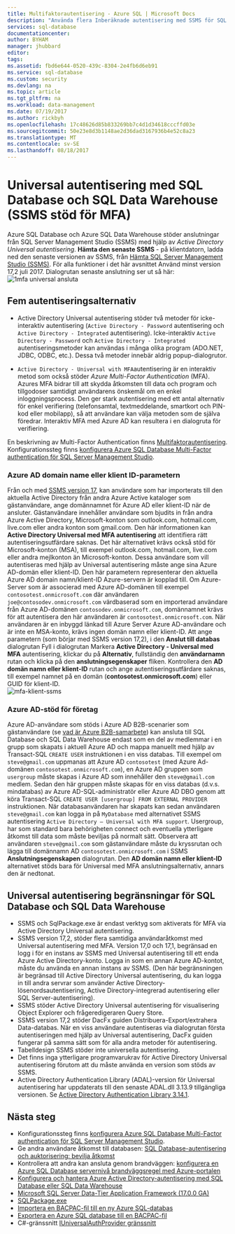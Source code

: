```yaml
---
title: Multifaktorautentisering - Azure SQL | Microsoft Docs
description: "Använda flera Inberäknade autentisering med SSMS för SQL Database och SQL Data Warehouse."
services: sql-database
documentationcenter: 
author: BYHAM
manager: jhubbard
editor: 
tags: 
ms.assetid: fbd6e644-0520-439c-8304-2e4fb6d6eb91
ms.service: sql-database
ms.custom: security
ms.devlang: na
ms.topic: article
ms.tgt_pltfrm: na
ms.workload: data-management
ms.date: 07/19/2017
ms.author: rickbyh
ms.openlocfilehash: 17c48626d85b833269bb7c4d1d34618cccffd03e
ms.sourcegitcommit: 50e23e8d3b1148ae2d36dad3167936b4e52c8a23
ms.translationtype: MT
ms.contentlocale: sv-SE
ms.lasthandoff: 08/18/2017
---
```

# <a name="universal-authentication-with-sql-database-and-sql-data-warehouse-ssms-support-for-mfa"></a>Universal autentisering med SQL Database och SQL Data Warehouse (SSMS stöd för MFA)
Azure SQL Database och Azure SQL Data Warehouse stöder anslutningar från SQL Server Management Studio (SSMS) med hjälp av *Active Directory Universal autentisering*. 
**Hämta den senaste SSMS** - på klientdatorn, ladda ned den senaste versionen av SSMS, från [Hämta SQL Server Management Studio (SSMS)](https://msdn.microsoft.com/library/mt238290.aspx). För alla funktioner i det här avsnittet Använd minst version 17,2 juli 2017.  Dialogrutan senaste anslutning ser ut så här: ![1mfa universal ansluta](./media/sql-database-ssms-mfa-auth/1mfa-universal-connect.png "har slutförts rutan användarnamn.")  

## <a name="the-five-authentication-options"></a>Fem autentiseringsalternativ  
- Active Directory Universal autentisering stöder två metoder för icke-interaktiv autentisering (`Active Directory - Password` autentisering och `Active Directory - Integrated` autentisering). Icke-interaktiv `Active Directory - Password` och `Active Directory - Integrated` autentiseringsmetoder kan användas i många olika program (ADO.NET, JDBC, ODBC, etc.). Dessa två metoder innebär aldrig popup-dialogrutor.

- `Active Directory - Universal with MFA`autentisering är en interaktiv metod som också stöder *Azure Multi-Factor Authentication* (MFA). Azures MFA bidrar till att skydda åtkomsten till data och program och tillgodoser samtidigt användarens önskemål om en enkel inloggningsprocess. Den ger stark autentisering med ett antal alternativ för enkel verifiering (telefonsamtal, textmeddelande, smartkort och PIN-kod eller mobilapp), så att användare kan välja metoden som de själva föredrar. Interaktiv MFA med Azure AD kan resultera i en dialogruta för verifiering.

En beskrivning av Multi-Factor Authentication finns [Multifaktorautentisering](../multi-factor-authentication/multi-factor-authentication.md).
Konfigurationssteg finns [konfigurera Azure SQL Database Multi-Factor authentication för SQL Server Management Studio](sql-database-ssms-mfa-authentication-configure.md).

### <a name="azure-ad-domain-name-or-tenant-id-parameter"></a>Azure AD domain name eller klient ID-parametern   

Från och med [SSMS version 17](https://docs.microsoft.com/sql/ssms/download-sql-server-management-studio-ssms), kan användare som har importerats till den aktuella Active Directory från andra Azure Active kataloger som gästanvändare, ange domännamnet för Azure AD eller klient-ID när de ansluter. Gästanvändare innehåller användare som bjudits in från andra Azure Active Directory, Microsoft-konton som outlook.com, hotmail.com, live.com eller andra konton som gmail.com. Den här informationen kan **Active Directory Universal med MFA autentisering** att identifiera rätt autentiseringsutfärdare saknas. Det här alternativet krävs också stöd för Microsoft-konton (MSA), till exempel outlook.com, hotmail.com, live.com eller andra mejlkonton än Microsoft-konton. Dessa användare som vill autentiseras med hjälp av Universal autentisering måste ange sina Azure AD-domän eller klient-ID. Den här parametern representerar den aktuella Azure AD domain namn/klient-ID Azure-servern är kopplad till. Om Azure-Server som är associerad med Azure AD-domänen till exempel `contosotest.onmicrosoft.com` där användaren `joe@contosodev.onmicrosoft.com` värdbaserad som en importerad användare från Azure AD-domänen `contosodev.onmicrosoft.com`, domännamnet krävs för att autentisera den här användaren är `contosotest.onmicrosoft.com`. När användaren är en inbyggd länkad till Azure Server Azure AD-användare och är inte en MSA-konto, krävs ingen domän namn eller klient-ID. Att ange parametern (som börjar med SSMS version 17,2), i den **Anslut till databas** dialogrutan Fyll i dialogrutan Markera **Active Directory - Universal med MFA** autentisering, klickar du på  **Alternativ**, fullständig den **användarnamn** rutan och klicka på den **anslutningsegenskaper** fliken. Kontrollera den **AD domän namn eller klient-ID** rutan och ange autentiseringsutfärdare saknas, till exempel namnet på en domän (**contosotest.onmicrosoft.com**) eller GUID för klient-ID.  
   ![mfa-klient-ssms](./media/sql-database-ssms-mfa-auth/mfa-tenant-ssms.png)   

### <a name="azure-ad-business-to-business-support"></a>Azure AD-stöd för företag   
Azure AD-användare som stöds i Azure AD B2B-scenarier som gästanvändare (se [vad är Azure B2B-samarbete](../active-directory/active-directory-b2b-what-is-azure-ad-b2b.md)) kan ansluta till SQL Database och SQL Data Warehouse endast som en del av medlemmar i en grupp som skapats i aktuell Azure AD och mappa manuellt med hjälp av Transact-SQL `CREATE USER` instruktionen i en viss databas. Till exempel om `steve@gmail.com` uppmanas att Azure AD `contosotest` (med Azure Ad-domänen `contosotest.onmicrosoft.com`), en Azure AD gruppen som `usergroup` måste skapas i Azure AD som innehåller den `steve@gmail.com` medlem. Sedan den här gruppen måste skapas för en viss databas (d.v.s. mindatabas) av Azure AD-SQL-administratör eller Azure AD DBO genom att köra Transact-SQL `CREATE USER [usergroup] FROM EXTERNAL PROVIDER` instruktionen. När databasanvändaren har skapats kan sedan användaren `steve@gmail.com` kan logga in på `MyDatabase` med alternativet SSMS autentisering `Active Directory – Universal with MFA support`. Usergroup, har som standard bara behörigheten connect och eventuella ytterligare åtkomst till data som måste beviljas på normalt sätt. Observera att användaren `steve@gmail.com` som gästanvändare måste du kryssrutan och lägga till domännamn AD `contosotest.onmicrosoft.com` i SSMS **Anslutningsegenskapen** dialogrutan. Den **AD domän namn eller klient-ID** alternativet stöds bara för Universal med MFA anslutningsalternativ, annars den är nedtonat.

## <a name="universal-authentication-limitations-for-sql-database-and-sql-data-warehouse"></a>Universal autentisering begränsningar för SQL Database och SQL Data Warehouse
* SSMS och SqlPackage.exe är endast verktyg som aktiverats för MFA via Active Directory Universal autentisering.
* SSMS version 17,2, stöder flera samtidiga användaråtkomst med Universal autentisering med MFA. Version 17,0 och 17,1, begränsad en logg i för en instans av SSMS med Universal autentisering till ett enda Azure Active Directory-konto. Logga in som en annan Azure AD-kontot, måste du använda en annan instans av SSMS. (Den här begränsningen är begränsad till Active Directory Universal autentisering, du kan logga in till andra servrar som använder Active Directory-lösenordsautentisering, Active Directory-integrerad autentisering eller SQL Server-autentisering).
* SSMS stöder Active Directory Universal autentisering för visualisering Object Explorer och frågeredigeraren Query Store.
* SSMS version 17,2 stöder DacFx guiden Distribuera-Export/extrahera Data-databas. När en viss användare autentiseras via dialogrutan första autentiseringen med hjälp av Universal autentisering, DacFx guiden fungerar på samma sätt som för alla andra metoder för autentisering.
* Tabelldesign SSMS stöder inte universella autentisering.
* Det finns inga ytterligare programvarukrav för Active Directory Universal autentisering förutom att du måste använda en version som stöds av SSMS.  
* Active Directory Authentication Library (ADAL)-version för Universal autentisering har uppdaterats till den senaste ADAL.dll 3.13.9 tillgängliga versionen. Se [Active Directory Authentication Library 3.14.1](http://www.nuget.org/packages/Microsoft.IdentityModel.Clients.ActiveDirectory/).


## <a name="next-steps"></a>Nästa steg

- Konfigurationssteg finns [konfigurera Azure SQL Database Multi-Factor authentication för SQL Server Management Studio](sql-database-ssms-mfa-authentication-configure.md).
- Ge andra användare åtkomst till databasen: [SQL Database-autentisering och auktorisering: bevilja åtkomst](sql-database-manage-logins.md)  
- Kontrollera att andra kan ansluta genom brandväggen: [konfigurera en Azure SQL Database servernivå brandväggsregel med Azure-portalen](sql-database-configure-firewall-settings.md)  
- [Konfigurera och hantera Azure Active Directory-autentisering med SQL Database eller SQL Data Warehouse](sql-database-aad-authentication-configure.md)  
- [Microsoft SQL Server Data-Tier Application Framework (17.0.0 GA)](https://www.microsoft.com/download/details.aspx?id=55088)  
- [SQLPackage.exe](https://msdn.microsoft.com/library/hh550080.aspx)  
- [Importera en BACPAC-fil till en ny Azure SQL-databas](../sql-database/sql-database-import.md)  
- [Exportera en Azure SQL database till en BACPAC-fil](../sql-database/sql-database-export.md)  
- C#-gränssnitt [IUniversalAuthProvider gränssnitt](https://msdn.microsoft.com/library/microsoft.sqlserver.dac.iuniversalauthprovider.aspx)  
